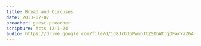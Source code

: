 ```yaml
---
title: Bread and Circuses
date: 2013-07-07
preacher: guest-preacher
scripture: Acts 12:1-24
audio: https://drive.google.com/file/d/1d8JrGJbPwmbJtZSTbWCJjOFarYaZ64T8/view
---
```

